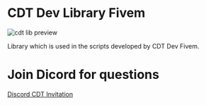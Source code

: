 # CDT Dev Library Fivem
![cdt lib preview](https://media.discordapp.net/attachments/1208452014066106440/1303814439698698280/CDT_DEV_LOGO_TRANS.png?ex=67385412&is=67370292&hm=f7edb338cedecac615493a8ef7950e4a7278c711222b04aa24a7146a68e87238&=&format=webp&quality=lossless)

Library which is used in the scripts developed by CDT Dev Fivem.

# Join Dicord for questions
[Discord CDT Invitation](https://discord.gg/ae2jAmtQsm)


